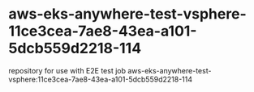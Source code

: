 # aws-eks-anywhere-test-vsphere-11ce3cea-7ae8-43ea-a101-5dcb559d2218-114
repository for use with E2E test job aws-eks-anywhere-test-vsphere:11ce3cea-7ae8-43ea-a101-5dcb559d2218-114
